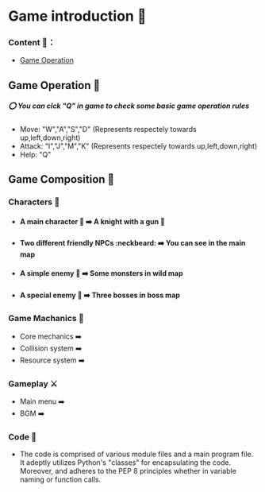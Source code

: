 # Game introduction :rocket:
### Content 📑：

- [Game Operation](# "Game Operation :dart:" )

## Game Operation :dart:

##### :o: You can clck "Q" in game to check some basic game operation rules
- Move: "W","A","S","D" (Represents respectely towards up,left,down,right)
- Attack: "I","J","M","K" (Represents respectely towards up,left,down,right)
- Help: "Q"


## Game Composition :triangular_flag_on_post:
### Characters :triangular_flag_on_post:
- #### A main character :boy: ➡️ A knight  with a gun :gun: 
- #### Two different friendly NPCs :neckbeard: ➡️ You can see in the main map
- #### A simple enemy :imp: ➡️ Some monsters in wild map
- #### A special enemy :imp: ➡️ Three bosses in boss map

### Game Machanics :wrench:
- Core mechanics ➡️ 
- Collision system ➡️ 
- Resource system ➡️ 
### Gameplay ⚔️
- Main menu ➡️ 
- BGM ➡️ 

### Code 📖
- The code is comprised of various module files and a main program file. It adeptly utilizes Python's "classes" for encapsulating the code. Moreover, and adheres to the PEP 8 principles whether in variable naming or function calls.


